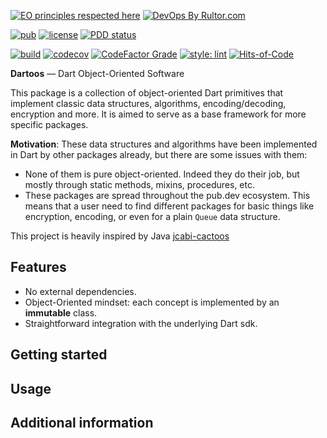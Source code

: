 [![EO principles respected here](https://www.elegantobjects.org/badge.svg)](https://www.elegantobjects.org)
[![DevOps By Rultor.com](https://www.rultor.com/b/dartoos-dev/dartoos)](https://www.rultor.com/p/dartoos-dev/dartoos)

[![pub](https://img.shields.io/pub/v/dartoos)](https://pub.dev/packages/dartoos)
[![license](https://img.shields.io/badge/license-mit-green.svg)](https://github.com/dartoos-dev/dartoos/blob/master/LICENSE)
[![PDD status](https://www.0pdd.com/svg?name=dartoos-dev/dartoos)](https://www.0pdd.com/p?name=dartoos-dev/dartoos)

[![build](https://github.com/dartoos-dev/dartoos/actions/workflows/build.yml/badge.svg)](https://github.com/dartoos-dev/dartoos/actions/)
[![codecov](https://codecov.io/gh/dartoos-dev/dartoos/branch/master/graph/badge.svg?token=jYfO55O22s)](https://codecov.io/gh/dartoos-dev/dartoos)
[![CodeFactor Grade](https://img.shields.io/codefactor/grade/github/rafamizes/dartoos)](https://www.codefactor.io/repository/github/rafamizes/dartoos)
[![style: lint](https://img.shields.io/badge/style-lint-4BC0F5.svg)](https://pub.dev/packages/lint)
[![Hits-of-Code](https://hitsofcode.com/github/dartoos-dev/dartoos?branch=master)](https://hitsofcode.com/github/dartoos-dev/dartoos/view?branch=master)

**Dartoos** — Dart Object-Oriented Software

This package is a collection of object-oriented Dart primitives that implement
classic data structures, algorithms, encoding/decoding, encryption and more. It
is aimed to serve as a base framework for more specific packages.

**Motivation**: These data structures and algorithms have been implemented in
Dart by other packages already, but there are some issues with them:

- None of them is pure object-oriented. Indeed they do their job, but mostly
  through static methods, mixins, procedures, etc.
- These packages are spread throughout the pub.dev ecosystem. This means that a
  user need to find different packages for basic things like encryption,
  encoding, or even for a plain `Queue` data structure.

This project is heavily inspired by Java
[jcabi-cactoos](https://github.com/yegor256/cactoos)

## Features

- No external dependencies.
- Object-Oriented mindset: each concept is implemented by an **immutable** class.
- Straightforward integration with the underlying Dart sdk.

## Getting started

<!-- 
 @todo #1 List prerequisites and provide or point to information on how to
start using the package.
-->

## Usage

<!-- @todo #1 Include short and useful examples for package users. Add longer examples
to `/example` folder. 

```dart
const like = 'sample';
```
-->

## Additional information

<!--
 @todo #1 Tell users more about the package: where to find more information, how to 
contribute to the package, how to file issues, what response they can expect 
from the package authors, and more.
-->
